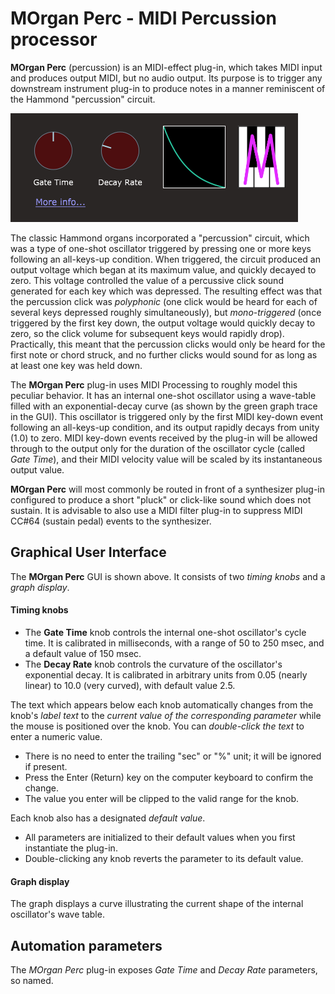 # MOrgan Perc - MIDI Percussion processor

**MOrgan Perc** (percussion) is an MIDI-effect plug-in, which takes MIDI input and produces output MIDI, but no audio output. Its purpose is to trigger any downstream instrument plug-in to produce notes in a manner reminiscent of the Hammond "percussion" circuit.

![](img/morgan-perc.png)

The classic Hammond organs incorporated a "percussion" circuit, which was a type of one-shot oscillator triggered by pressing one or more keys following an all-keys-up condition. When triggered, the circuit produced an output voltage which began at its maximum value, and quickly decayed to zero. This voltage controlled the value of a percussive click sound generated for each key which was depressed. The resulting effect was that the percussion click was *polyphonic* (one click would be heard for each of several keys depressed roughly simultaneously), but *mono-triggered* (once triggered by the first key down, the output voltage would quickly decay to zero, so the click volume for subsequent keys would rapidly drop). Practically, this meant that the percussion clicks would only be heard for the first note or chord struck, and no further clicks would sound for as long as at least one key was held down.

The **MOrgan Perc** plug-in uses MIDI Processing to roughly model this peculiar behavior. It has an internal one-shot oscillator using a wave-table filled with an exponential-decay curve (as shown by the green graph trace in the GUI). This oscillator is triggered only by the first MIDI key-down event following an all-keys-up condition, and its output rapidly decays from unity (1.0) to zero. MIDI key-down events received by the plug-in will be allowed through to the output only for the duration of the oscillator cycle (called *Gate Time*), and their MIDI velocity value will be scaled by its instantaneous output value.

**MOrgan Perc** will most commonly be routed in front of a synthesizer plug-in configured to produce a short "pluck" or click-like sound which does not sustain. It is advisable to also use a MIDI filter plug-in to suppress MIDI CC#64 (sustain pedal) events to the synthesizer.

## Graphical User Interface

The **MOrgan Perc** GUI is shown above. It consists of two *timing knobs* and a *graph display*.

#### Timing knobs

- The **Gate Time** knob controls the internal one-shot oscillator's cycle time. It is calibrated in milliseconds, with a range of 50 to 250 msec, and a default value of 150 msec.
- The **Decay Rate** knob controls the curvature of the oscillator's exponential decay. It is calibrated in arbitrary units from 0.05 (nearly linear) to 10.0 (very curved), with default value 2.5.

The text which appears below each knob automatically changes from the knob's *label text* to the *current value of the corresponding parameter* while the mouse is positioned over the knob. You can *double-click the text* to enter a numeric value.

- There is no need to enter the trailing "sec" or "%" unit; it will be ignored if present.
- Press the Enter (Return) key on the computer keyboard to confirm the change.
- The value you enter will be clipped to the valid range for the knob.

Each knob also has a designated *default value*.

- All parameters are initialized to their default values when you first instantiate the plug-in.
- Double-clicking any knob reverts the parameter to its default value.

#### Graph display

The graph displays a curve illustrating the current shape of the internal oscillator's wave table.

## Automation parameters

The *MOrgan Perc* plug-in exposes *Gate Time* and *Decay Rate* parameters, so named.
